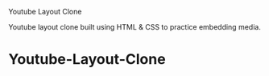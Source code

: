 Youtube Layout Clone

Youtube layout clone built using HTML & CSS to practice embedding media.
# Youtube-Layout-Clone
